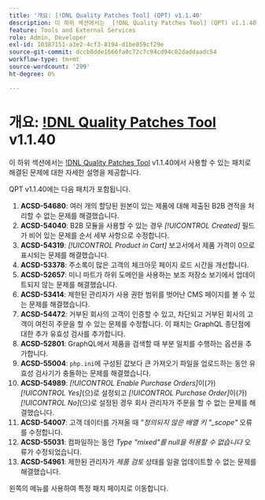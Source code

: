 ```yaml
---
title: '개요: [!DNL Quality Patches Tool] (QPT) v1.1.40'
description: 이 하위 섹션에서는  [!DNL Quality Patches Tool] (QPT) v1.1.40에서 사용할 수 있는 패치로 해결된 문제에 대한 자세한 설명을 제공합니다.
feature: Tools and External Services
role: Admin, Developer
exl-id: 10387151-a3e2-4cf3-8194-d1be859cf29e
source-git-commit: dccb8dde1666fa0c72c7c94cd94c82daddaadc54
workflow-type: tm+mt
source-wordcount: '299'
ht-degree: 0%

---
```


# 개요: [!DNL Quality Patches Tool](QPT) v1.1.40

이 하위 섹션에서는 [!DNL Quality Patches Tool](QPT) v1.1.40에서 사용할 수 있는 패치로 해결된 문제에 대한 자세한 설명을 제공합니다.

QPT v1.1.40에는 다음 패치가 포함됩니다.

1. **ACSD-54680**: 여러 개의 할당된 원본이 있는 제품에 대해 제출된 B2B 견적을 처리할 수 없는 문제를 해결했습니다.
1. **ACSD-54040**: B2B 모듈을 사용할 수 있는 경우 *[!UICONTROL Created]* 필드가 비어 있는 문제를 순서 세부 사항으로 수정합니다.
1. **ACSD-54319**: *[!UICONTROL Product in Cart]* 보고서에서 제품 가격이 0으로 표시되는 문제를 해결했습니다.
1. **ACSD-53378**: 주소록이 많은 고객의 체크아웃 페이지 로드 시간을 개선합니다.
1. **ACSD-52657**: 미니 마트가 하위 도메인을 사용하는 보조 저장소 보기에서 업데이트되지 않는 문제를 해결했습니다.
1. **ACSD-53414**: 제한된 관리자가 사용 권한 범위를 벗어난 CMS 페이지를 볼 수 있는 문제를 해결했습니다.
1. **ACSD-54472**: 거부된 회사의 고객이 인증할 수 있고, 차단되고 거부된 회사의 고객이 여전히 주문을 할 수 있는 문제를 수정합니다. 이 패치는 GraphQL 종단점에 대한 추가 유효성 검사를 추가합니다.
1. **ACSD-52801**: GraphQL에서 제품을 검색할 때 부분 일치를 수행하는 옵션을 추가합니다.
1. **ACSD-55004**: `php.ini`에 구성된 값보다 큰 가져오기 파일을 업로드하는 동안 유효성 검사기가 충돌하는 문제를 해결했습니다.
1. **ACSD-54989**: *[!UICONTROL Enable Purchase Orders]*&#x200B;이(가) *[!UICONTROL Yes]*(으)로 설정되고 *[!UICONTROL Purchase Order]*&#x200B;이(가) *[!UICONTROL No]*(으)로 설정된 경우 회사 관리자가 주문을 할 수 없는 문제를 해결했습니다.
1. **ACSD-54007**: 고객 데이터를 가져올 때 *&quot;정의되지 않은 배열 키 &quot;_scope&quot;* 오류를 수정합니다.
1. **ACSD-55031**: 컴파일하는 동안 *Type &quot;mixed&quot;를 null을 허용할 수 없습니다* 오류가 수정되었습니다.
1. **ACSD-54961**: 제한된 관리자가 *제품 검토* 상태를 일괄 업데이트할 수 없는 문제를 해결했습니다.

왼쪽의 메뉴를 사용하여 특정 패치 페이지로 이동합니다.
